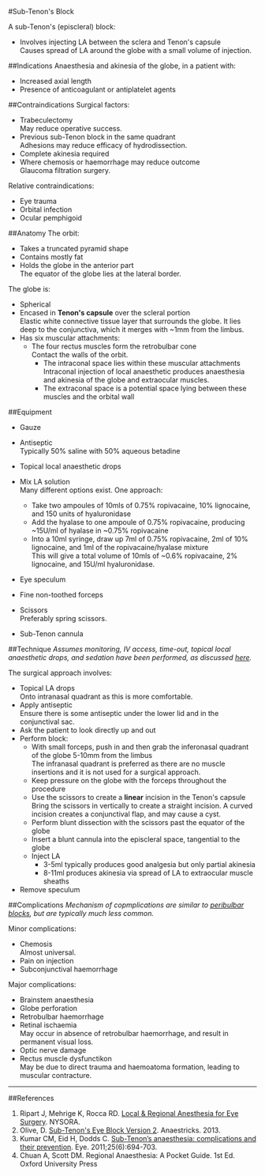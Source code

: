 #Sub-Tenon's Block

A sub-Tenon's (episcleral) block:
* Involves injecting LA between the sclera and Tenon's capsule  
Causes spread of LA around the globe with a small volume of injection.

##Indications
Anaesthesia and akinesia of the globe, in a patient with:
* Increased axial length
* Presence of anticoagulant or antiplatelet agents

##Contraindications
Surgical factors:
* Trabeculectomy  
May reduce operative success.
* Previous sub-Tenon block in the same quadrant  
Adhesions may reduce efficacy of hydrodissection.
* Complete akinesia required
* Where chemosis or haemorrhage may reduce outcome  
Glaucoma filtration surgery.


Relative contraindications:
* Eye trauma
* Orbital infection
* Ocular pemphigoid


##Anatomy
The orbit:
* Takes a truncated pyramid shape
* Contains mostly fat
* Holds the globe in the anterior part  
The equator of the globe lies at the lateral border.


The globe is:
* Spherical
* Encased in **Tenon's capsule** over the scleral portion  
Elastic white connective tissue layer that surrounds the globe. It lies deep to the conjunctiva, which it merges with ~1mm from the limbus.
* Has six muscular attachments:
	* The four rectus muscles form the retrobulbar cone  
	Contact the walls of the orbit.
		* The intraconal space lies within these muscular attachments  
		Intraconal injection of local anaesthetic produces anaesthesia and akinesia of the globe and extraocular muscles.
		* The extraconal space is a potential space lying between these muscles and the orbital wall


##Equipment 
* Gauze
* Antiseptic  
Typically 50% saline with 50% aqueous betadine
* Topical local anaesthetic drops
* Mix LA solution  
Many different options exist. One approach:
	* Take two ampoules of 10mls of 0.75% ropivacaine, 10% lignocaine, and 150 units of hyaluronidase
	* Add the hyalase to one ampoule of 0.75% ropivacaine, producing ~15U/ml of hyalase in ~0.75% ropivacaine
	* Into a 10ml syringe, draw up 7ml of 0.75% ropivacaine, 2ml of 10% lignocaine, and 1ml of the ropivacaine/hyalase mixture  
	This will give a total volume of 10mls of ~0.6% ropivacaine, 2% lignocaine, and 15U/ml hyaluronidase.


* Eye speculum
* Fine non-toothed forceps
* Scissors  
Preferably spring scissors.
* Sub-Tenon cannula


##Technique
*Assumes monitoring, IV access, time-out, topical local anaesthetic drops, and sedation have been performed, as discussed [here](/anaesthesia/opthal/opthal-la.md#id).*

The surgical approach involves:
* Topical LA drops  
Onto intranasal quadrant as this is more comfortable.
* Apply antiseptic  
Ensure there is some antiseptic under the lower lid and in the conjunctival sac.
* Ask the patient to look directly up and out
* Perform block:
	* With small forceps, push in and then grab the inferonasal quadrant of the globe 5-10mm from the limbus  
	The infranasal quadrant is preferred as there are no muscle insertions and it is not used for a surgical approach.
	* Keep pressure on the globe with the forceps throughout the procedure
	* Use the scissors to create a **linear** incision in the Tenon's capsule  
	Bring the scissors in vertically to create a straight incision. A curved incision creates a conjunctival flap, and may cause a cyst.
	* Perform blunt dissection with the scissors past the equator of the globe
	* Insert a blunt cannula into the episcleral space, tangential to the globe
	* Inject LA
		* 3-5ml typically produces good analgesia but only partial akinesia
		* 8-11ml produces akinesia via spread of LA to extraocular muscle sheaths
* Remove speculum

##Complications
*Mechanism of copmplications are similar to [peribulbar blocks](/procedures/regional/peribulbar.md#comp), but are typically much less common.*


Minor complications:
* Chemosis  
Almost universal.
* Pain on injection
* Subconjunctival haemorrhage

Major complications:
* Brainstem anaesthesia
* Globe perforation
* Retrobulbar haemorrhage
* Retinal ischaemia  
May occur in absence of retrobulbar haemorrhage, and result in permanent visual loss.
* Optic nerve damage
* Rectus muscle dysfunctikon  
May be due to direct trauma and haemoatoma formation, leading to muscular contracture.

---
##References
1. Ripart J, Mehrige K, Rocca RD. [Local & Regional Anesthesia for Eye Surgery](https://www.nysora.com/local-regional-anesthesia-for-eye-surgery). NYSORA.
2. Olive, D. [Sub-Tenon's Eye Block Version 2](https://www.youtube.com/watch?v=JJBlwHknBcA). Anaestricks. 2013.
3. Kumar CM, Eid H, Dodds C. [Sub-Tenon’s anaesthesia: complications and their prevention](https://www.ncbi.nlm.nih.gov/pmc/articles/PMC3178142/pdf/eye201169a.pdf). Eye. 2011;25(6):694-703.
4. Chuan A, Scott DM. Regional Anaesthesia: A Pocket Guide. 1st Ed. Oxford University Press
